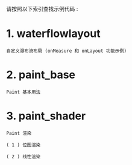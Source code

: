 
请按照以下索引查找示例代码 :

# 1. waterflowlayout

    自定义瀑布流布局 (onMeasure 和 onLayout 功能示例)



# 2. paint_base

    Paint 基本用法


# 3. paint_shader

    Paint 渲染

    ( 1 ) 位图渲染 
    
    ( 2 ) 线性渲染




























